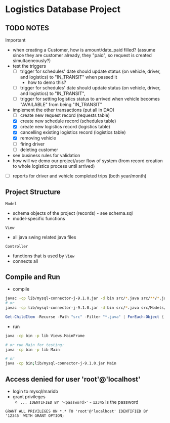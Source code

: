 # Logistics Database Project

## TODO NOTES

> [!IMPORTANT]
> - when creating a Customer, how is amount/date_paid filled? (assume since they are customer already, they "paid", so request is created simultaeneously?)
> - test the triggers
>   - [ ] trigger for schedules' date should update status (on vehicle, driver, and logistics) to "IN_TRANSIT" when passed it
>       - how to demo this?
>   - [ ] trigger for schedules' date should update status (on vehicle, driver, and logistics) to "IN_TRANSIT", 
>   - [ ] trigger for setting logistics status to arrived when vehicle becomes "AVAILABLE" from being "IN_TRANSIT"
> - implement the other transactions (put all in DAO)
>   - [ ] create new request record (requests table)
>   - [x] create new schedule record (schedules table)
>   - [x] create new logistics record (logistics table)
>   - [x] cancelling existing logistics record (logistics table)
>   - [x] removing vehicle
>   - [ ] firing driver
>   - [ ] deleting customer
> - see business rules for validation
> - how will we demo our project/user flow of system (from record creation to whole logistics process until arrived)
> - [ ] reports for driver and vehicle completed trips (both year/month)



## Project Structure

`Model`
- schema objects of the project (records) - see schema.sql
- model-specific functions

`View`
- all java swing related java files

`Controller`
- functions that is used by `View`
- connects all

## Compile and Run

- compile
```bash
javac -cp lib/mysql-connector-j-9.1.0.jar -d bin src/*.java src/**/*.java
# or
javac -cp lib/mysql-connector-j-9.1.0.jar -d bin src/*.java src/Models/*.java src/Views/*.java src/Controllers/*.java src/Database/*.java src/Services/*.java
```
```powershell
Get-ChildItem -Recurse -Path "src" -Filter "*.java" | ForEach-Object { javac -cp "lib\mysql-connector-j-9.1.0.jar;bin" -d bin $_.FullName}
```

- run
```bash
java -cp bin -p lib Views.MainFrame

# or run Main for testing: 
java -cp bin -p lib Main

# or 
java -cp bin;lib/mysql-connector-j-9.1.0.jar Main
```

## Access denied for user 'root'@'localhost' 

- login to mysql/maridb
- grant privileges
    - `... IDENTIFIED BY '<password>'` - `12345` is the password

```mysql
GRANT ALL PRIVILEGES ON *.* TO 'root'@'localhost' IDENTIFIED BY '12345' WITH GRANT OPTION;
```
